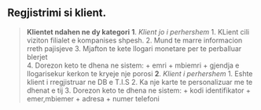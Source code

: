 
   ##  Regjistrimi si klient. 

> **Klientet ndahen ne dy kategori**
 **1**.   *Klient jo i perhershem* 
    1.   KLient cili viziton filialet e kompanises shpesh.
    2.   Mund te marre informacion rreth pajisjeve 
    3.   Mjafton te kete llogari monetare per te perballuar blerjet  
    4.   Dorezon keto te dhena ne sistem:
    +   emri 
    +   mbiemri 
    +   gjendja e llogarisekur kerkon te kryeje nje porosi
**2**.   *Klient i perhershem* 
    1.   Eshte klient i rregjistruar ne DB e T.I.S 
    2.   Ka nje karte te personalizuar me te dhenat e tij
    3.   Dorezon keto te dhena ne sistem:
    +   kodi identifikator 
    +   emer,mbiemer 
    +   adresa 
    +   numer telefoni
